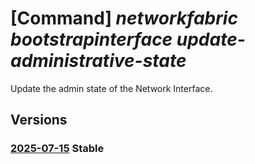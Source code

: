 # [Command] _networkfabric bootstrapinterface update-administrative-state_

Update the admin state of the Network Interface.

## Versions

### [2025-07-15](/Resources/mgmt-plane/L3N1YnNjcmlwdGlvbnMve30vcmVzb3VyY2Vncm91cHMve30vcHJvdmlkZXJzL21pY3Jvc29mdC5tYW5hZ2VkbmV0d29ya2ZhYnJpYy9uZXR3b3JrYm9vdHN0cmFwZGV2aWNlcy97fS9uZXR3b3JrYm9vdHN0cmFwaW50ZXJmYWNlcy97fS91cGRhdGVhZG1pbmlzdHJhdGl2ZXN0YXRl/2025-07-15.xml) **Stable**

<!-- mgmt-plane /subscriptions/{}/resourcegroups/{}/providers/microsoft.managednetworkfabric/networkbootstrapdevices/{}/networkbootstrapinterfaces/{}/updateadministrativestate 2025-07-15 -->
